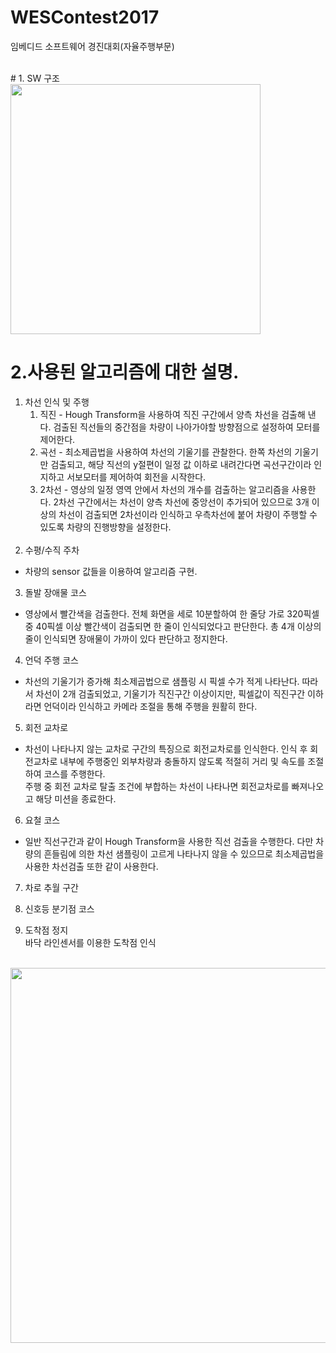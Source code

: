 # WESContest2017
임베디드 소프트웨어 경진대회(자율주행부문)

<br>
# 1. SW 구조 <br>
<img width="400" src="https://user-images.githubusercontent.com/38127338/69896912-ced80e00-1387-11ea-981e-bda694e4e0f9.png">
<br>

# 2.사용된 알고리즘에 대한 설명. <br>
1. 차선 인식 및 주행<br>
   1) 직진    - Hough Transform을 사용하여 직진 구간에서 양측 차선을 검출해 낸다. 검출된 직선들의 중간점을 차량이 나아가야할 방향점으로 설정하여 모터를 제어한다.<br>
   2) 곡선    - 최소제곱법을 사용하여 차선의 기울기를 관찰한다. 한쪽 차선의 기울기만 검출되고, 해당 직선의 y절편이 일정 값 이하로 내려간다면 곡선구간이라 인지하고 서보모터를 제어하여 회전을 시작한다.<br>
   3) 2차선    - 영상의 일정 영역 안에서 차선의 개수를 검출하는 알고리즘을 사용한다. 2차선 구간에서는 차선이 양측 차선에 중앙선이 추가되어 있으므로 3개 이상의 차선이 검출되면 2차선이라 인식하고 우측차선에 붙어 차량이 주행할 수 있도록 차량의 진행방향을 설정한다.<br><br>
2. 수평/수직 주차<br>
  - 차량의 sensor 값들을 이용하여 알고리즘 구현.<br>
3. 돌발 장애물 코스<br>
  - 영상에서 빨간색을 검출한다. 전체 화면을 세로 10분할하여 한 줄당 가로 320픽셀 중 40픽셀 이상 빨간색이 검출되면 한 줄이 인식되었다고 판단한다. 총 4개 이상의 줄이 인식되면 장애물이 가까이 있다 판단하고 정지한다.<br>
4. 언덕 주행 코스<br>
  - 차선의 기울기가 증가해 최소제곱법으로 샘플링 시 픽셀 수가 적게 나타난다. 따라서 차선이 2개 검출되었고, 기울기가 직진구간 이상이지만, 픽셀값이 직진구간 이하라면 언덕이라 인식하고 카메라 조절을 통해 주행을 원활히 한다.<br>
5. 회전 교차로<br>
  - 차선이 나타나지 않는 교차로 구간의 특징으로 회전교차로를 인식한다. 인식 후 회전교차로 내부에 주행중인 외부차량과 충돌하지 않도록 적절히 거리 및 속도를 조절하여 코스를 주행한다. <br>주행 중 회전 교차로 탈출 조건에 부합하는 차선이 나타나면 회전교차로를 빠져나오고 해당 미션을 종료한다.<br>
6. 요철 코스<br>
  - 일반 직선구간과 같이 Hough Transform을 사용한 직선 검출을 수행한다. 다만 차량의 흔들림에 의한 차선 샘플링이 고르게 나타나지 않을 수 있으므로 최소제곱법을 사용한 차선검출 또한 같이 사용한다.<br>
7. 차로 추월 구간<br>

8. 신호등 분기점 코스<br>


9. 도착점 정지<br>
바닥 라인센서를 이용한 도착점 인식<br><br>

<img width="600" src="https://user-images.githubusercontent.com/38127338/69896969-a6044880-1388-11ea-8394-3bd5aed35e27.png">
